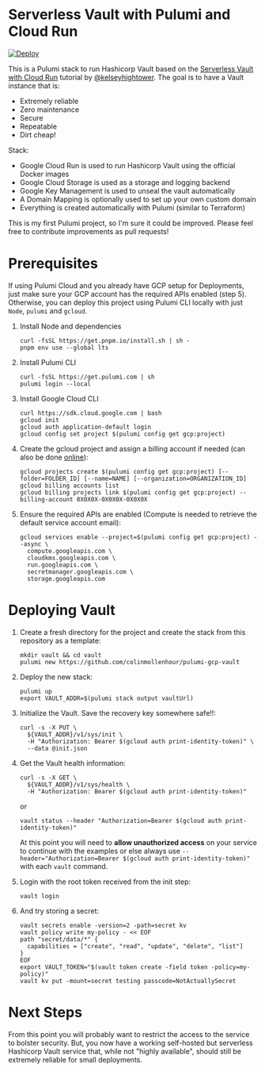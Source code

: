 # Serverless Vault with Pulumi and Cloud Run

[![Deploy](https://get.pulumi.com/new/button.svg)](https://app.pulumi.com/new?template=https://github.com/colinmollenhour/pulumi-gcp-vault)

This is a Pulumi stack to run Hashicorp Vault based on the [Serverless Vault with Cloud Run](https://github.com/kelseyhightower/serverless-vault-with-cloud-run)
tutorial by [@kelseyhightower](https://github.com/kelseyhightower). The goal is to have a Vault instance that is:

- Extremely reliable
- Zero maintenance
- Secure
- Repeatable
- Dirt cheap!

Stack:
- Google Cloud Run is used to run Hashicorp Vault using the official Docker images
- Google Cloud Storage is used as a storage and logging backend
- Google Key Management is used to unseal the vault automatically
- A Domain Mapping is optionally used to set up your own custom domain
- Everything is created automatically with Pulumi (similar to Terraform)

This is my first Pulumi project, so I'm sure it could be improved. Please feel free to contribute improvements as pull requests!

# Prerequisites

If using Pulumi Cloud and you already have GCP setup for Deployments, just make sure your GCP account has the
required APIs enabled (step 5).
Otherwise, you can deploy this project using Pulumi CLI locally with just `Node`, `pulumi` and `gcloud`.

1. Install Node and dependencies
   ```shell
   curl -fsSL https://get.pnpm.io/install.sh | sh -
   pnpm env use --global lts
   ```
2. Install Pulumi CLI
   ```shell
   curl -fsSL https://get.pulumi.com | sh
   pulumi login --local
   ```
3. Install Google Cloud CLI
   ```shell
   curl https://sdk.cloud.google.com | bash
   gcloud init
   gcloud auth application-default login
   gcloud config set project $(pulumi config get gcp:project)
   ```
4. Create the gcloud project and assign a billing account if needed (can also be done [online](https://console.cloud.google.com/welcome)):
   ```shell
   gcloud projects create $(pulumi config get gcp:project) [--folder=FOLDER_ID] [--name=NAME] [--organization=ORGANIZATION_ID]
   gcloud billing accounts list
   gcloud billing projects link $(pulumi config get gcp:project) --billing-account 0X0X0X-0X0X0X-0X0X0X
   ```
5. Ensure the required APIs are enabled (Compute is needed to retrieve the default service account email):
    ```shell
    gcloud services enable --project=$(pulumi config get gcp:project) --async \
      compute.googleapis.com \
      cloudkms.googleapis.com \
      run.googleapis.com \
      secretmanager.googleapis.com \
      storage.googleapis.com
    ```

# Deploying Vault

1. Create a fresh directory for the project and create the stack from this repository as a template:
   ```shell
   mkdir vault && cd vault
   pulumi new https://github.com/colinmollenhour/pulumi-gcp-vault
   ```
2. Deploy the new stack:
    ```shell
    pulumi up
    export VAULT_ADDR=$(pulumi stack output vaultUrl)
    ```
3. Initialize the Vault. Save the recovery key somewhere safe!!:
   ```shell
   curl -s -X PUT \
     ${VAULT_ADDR}/v1/sys/init \
     -H "Authorization: Bearer $(gcloud auth print-identity-token)" \
     --data @init.json
   ```
4. Get the Vault health information:
   ```shell
   curl -s -X GET \
     ${VAULT_ADDR}/v1/sys/health \
     -H "Authorization: Bearer $(gcloud auth print-identity-token)"
   ```
   or
   ```shell
   vault status --header "Authorization=Bearer $(gcloud auth print-identity-token)"
   ```
   At this point you will need to **allow unauthorized access** on your service to continue with the examples or else
   always use `--header="Authorization=Bearer $(gcloud auth print-identity-token)"` with each `vault` command.

5. Login with the root token received from the init step:
   ```shell
   vault login
   ```
6. And try storing a secret:
   ```shell
   vault secrets enable -version=2 -path=secret kv
   vault policy write my-policy - << EOF
   path "secret/data/*" {
     capabilities = ["create", "read", "update", "delete", "list"]
   }
   EOF
   export VAULT_TOKEN="$(vault token create -field token -policy=my-policy)"
   vault kv put -mount=secret testing passcode=NotActuallySecret
   ```
   
# Next Steps

From this point you will probably want to restrict the access to the service to bolster security. But, you now have
a working self-hosted but serverless Hashicorp Vault service that, while not "highly available", should still be
extremely reliable for small deployments.